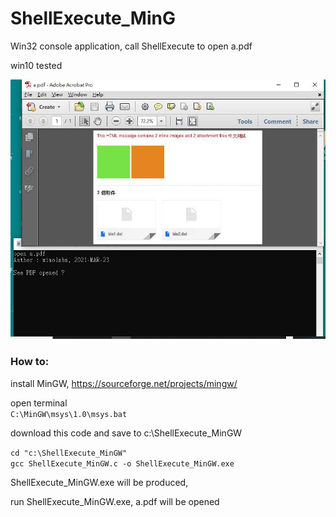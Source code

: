 # ShellExecute_MinG

Win32 console application, call ShellExecute to open a.pdf

win10 tested

![擷取.JPG](擷取.JPG)  



### How to:

install MinGW, https://sourceforge.net/projects/mingw/  

open terminal  
`C:\MinGW\msys\1.0\msys.bat`  

download this code and save to c:\ShellExecute_MinGW  

`cd "c:\ShellExecute_MinGW"`  
`gcc ShellExecute_MinGW.c -o ShellExecute_MinGW.exe`  
  
ShellExecute_MinGW.exe will be produced,  

run ShellExecute_MinGW.exe, a.pdf will be opened  


